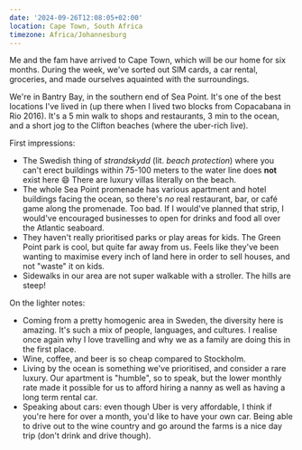 ```yaml
---
date: '2024-09-26T12:08:05+02:00'
location: Cape Town, South Africa
timezone: Africa/Johannesburg
---
```


Me and the fam have arrived to Cape Town, which will be our home for six months. During the week, we've sorted out SIM cards, a car rental, groceries, and made ourselves aquainted with the surroundings.

We're in Bantry Bay, in the southern end of Sea Point. It's one of the best locations I've lived in (up there when I lived two blocks from Copacabana in Rio 2016). It's a 5 min walk to shops and restaurants, 3 min to the ocean, and a short jog to the Clifton beaches (where the uber-rich live).

First impressions:

-   The Swedish thing of _strandskydd_ (lit. _beach protection_) where you can't erect buildings within 75-100 meters to the water line does **not** exist here 😄 There are luxury villas literally on the beach.
-   The whole Sea Point promenade has various apartment and hotel buildings facing the ocean, so there's _no_ real restaurant, bar, or café game along the promenade. Too bad. If I would've planned that strip, I would've encouraged businesses to open for drinks and food all over the Atlantic seaboard.
-   They haven't really prioritised parks or play areas for kids. The Green Point park is cool, but quite far away from us. Feels like they've been wanting to maximise every inch of land here in order to sell houses, and not "waste" it on kids.
-   Sidewalks in our area are not super walkable with a stroller. The hills are steep!

On the lighter notes:

-   Coming from a pretty homogenic area in Sweden, the diversity here is amazing. It's such a mix of people, languages, and cultures. I realise once again why I love travelling and why we as a family are doing this in the first place.
-   Wine, coffee, and beer is so cheap compared to Stockholm.
-   Living by the ocean is something we've prioritised, and consider a rare luxury. Our apartment is "humble", so to speak, but the lower monthly rate made it possible for us to afford hiring a nanny as well as having a long term rental car.
-   Speaking about cars: even though Uber is very affordable, I think if you're here for over a month, you'd like to have your own car. Being able to drive out to the wine country and go around the farms is a nice day trip (don't drink and drive though).
